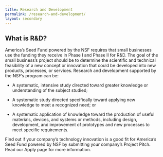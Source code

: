 ```yaml
---
title: Research and Development
permalink: /research-and-development/
layout: secondary
---
```

<section class="section-header background-light-blue">
<div class="usa-section usa-content usa-grid">
<div class="usa-width-one-whole" markdown="1">

# What is R&D?

America’s Seed Fund powered by the NSF requires that small businesses use the funding they receive in Phase I and Phase II for R&D. 
The goal of the small business’s project should be to determine the scientific and technical feasibility of a new concept or innovation that could be developed into new products, processes, or services. Research and development supported by the NSF’s program can be:

* A systematic, intensive study directed toward greater knowledge or understanding of the subject studied; 

* A systematic study directed specifically toward applying new knowledge to meet a recognized need; or 

* A systematic application of knowledge toward the production of useful materials, devices, and systems or methods, including design, development, and improvement of prototypes and new processes to meet specific requirements.

Find out if your company’s technology innovation is a good fit for America’s Seed Fund powered by NSF by submitting your company’s Project Pitch. Read our Apply page for more information.


</div>
</div>
</section>
